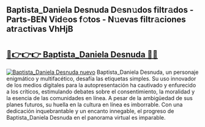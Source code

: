 ## Baptista_Daniela Desnuda D𝚎sn𝚞dos filtr𝚊dos - Parts-BEN Vid𝚎os f𝚘tos - N𝚞evas filtr𝚊ciones atr𝚊ctivas VhHjB

# <h2><a href="http://mbdbf51.tromn.icu/?c=Baptista_Daniela+Desnuda">🔗👉👉👉 Baptista_Daniela Desnuda 🔗🔗</a></h2>

[![Baptista_Daniela Desnuda nuevo](https://i.imgur.com/pEAQMta.gif)](http://mbdbf51.tromn.icu/?c=Baptista_Daniela+Desnuda)
Baptista_Daniela Desnuda, un personaje enigmático y multifacético, desafía las etiquetas simples. Su uso innovador de los medios digitales para la autopresentación ha cautivado y enfurecido a los críticos, estimulando debates sobre el consentimiento, la moralidad y la esencia de las comunidades en línea. A pesar de la ambigüedad de sus planes futuros, su huella en la cultura en línea es imborrable. Con una dedicación inquebrantable y un encanto innegable, el progreso de Baptista_Daniela Desnuda en el panorama virtual es imparable.
